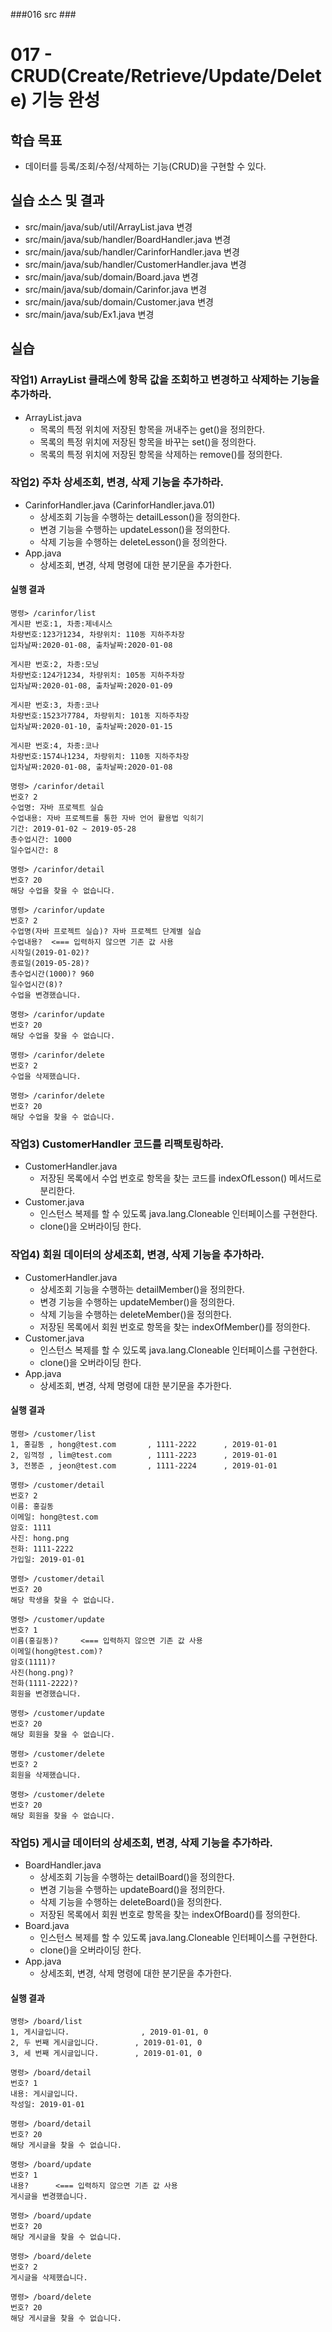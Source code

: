 ###016 src ###

# 017 - CRUD(Create/Retrieve/Update/Delete) 기능 완성

## 학습 목표

- 데이터를 등록/조회/수정/삭제하는 기능(CRUD)을 구현할 수 있다.

## 실습 소스 및 결과

- src/main/java/sub/util/ArrayList.java 변경
- src/main/java/sub/handler/BoardHandler.java 변경
- src/main/java/sub/handler/CarinforHandler.java 변경
- src/main/java/sub/handler/CustomerHandler.java 변경
- src/main/java/sub/domain/Board.java 변경
- src/main/java/sub/domain/Carinfor.java 변경
- src/main/java/sub/domain/Customer.java 변경
- src/main/java/sub/Ex1.java 변경

## 실습

### 작업1) ArrayList 클래스에 항목 값을 조회하고 변경하고 삭제하는 기능을 추가하라.

- ArrayList.java
  - 목록의 특정 위치에 저장된 항목을 꺼내주는 get()을 정의한다.
  - 목록의 특정 위치에 저장된 항목을 바꾸는 set()을 정의한다.
  - 목록의 특정 위치에 저장된 항목을 삭제하는 remove()를 정의한다.


### 작업2) 주차 상세조회, 변경, 삭제 기능을 추가하라.

- CarinforHandler.java (CarinforHandler.java.01)
  - 상세조회 기능을 수행하는 detailLesson()을 정의한다.
  - 변경 기능을 수행하는 updateLesson()을 정의한다.
  - 삭제 기능을 수행하는 deleteLesson()을 정의한다.
- App.java
  - 상세조회, 변경, 삭제 명령에 대한 분기문을 추가한다.

#### 실행 결과

```
명령> /carinfor/list
게시판 번호:1, 차종:제네시스
차량번호:123가1234, 차량위치: 110동 지하주차장
입차날짜:2020-01-08, 출차날짜:2020-01-08

게시판 번호:2, 차종:모닝
차량번호:124가1234, 차량위치: 105동 지하주차장
입차날짜:2020-01-08, 출차날짜:2020-01-09

게시판 번호:3, 차종:코나
차량번호:1523가7784, 차량위치: 101동 지하주차장
입차날짜:2020-01-10, 출차날짜:2020-01-15

게시판 번호:4, 차종:코나
차량번호:1574나1234, 차량위치: 110동 지하주차장
입차날짜:2020-01-08, 출차날짜:2020-01-08

명령> /carinfor/detail
번호? 2
수업명: 자바 프로젝트 실습
수업내용: 자바 프로젝트를 통한 자바 언어 활용법 익히기
기간: 2019-01-02 ~ 2019-05-28
총수업시간: 1000
일수업시간: 8

명령> /carinfor/detail
번호? 20
해당 수업을 찾을 수 없습니다.

명령> /carinfor/update
번호? 2
수업명(자바 프로젝트 실습)? 자바 프로젝트 단계별 실습
수업내용?  <=== 입력하지 않으면 기존 값 사용
시작일(2019-01-02)?
종료일(2019-05-28)?
총수업시간(1000)? 960
일수업시간(8)?
수업을 변경했습니다.

명령> /carinfor/update
번호? 20
해당 수업을 찾을 수 없습니다.

명령> /carinfor/delete
번호? 2
수업을 삭제했습니다.

명령> /carinfor/delete
번호? 20
해당 수업을 찾을 수 없습니다.
```

### 작업3) CustomerHandler 코드를 리팩토링하라.

- CustomerHandler.java
    - 저장된 목록에서 수업 번호로 항목을 찾는 코드를 indexOfLesson() 메서드로 분리한다.
- Customer.java
    - 인스턴스 복제를 할 수 있도록 java.lang.Cloneable 인터페이스를 구현한다.
    - clone()을 오버라이딩 한다.


### 작업4) 회원 데이터의 상세조회, 변경, 삭제 기능을 추가하라.

- CustomerHandler.java
    - 상세조회 기능을 수행하는 detailMember()을 정의한다.
    - 변경 기능을 수행하는 updateMember()을 정의한다.
    - 삭제 기능을 수행하는 deleteMember()을 정의한다.
    - 저장된 목록에서 회원 번호로 항목을 찾는 indexOfMember()를 정의한다.
- Customer.java
    - 인스턴스 복제를 할 수 있도록 java.lang.Cloneable 인터페이스를 구현한다.
    - clone()을 오버라이딩 한다.
- App.java
    - 상세조회, 변경, 삭제 명령에 대한 분기문을 추가한다.

#### 실행 결과

```
명령> /customer/list
1, 홍길동 , hong@test.com       , 1111-2222      , 2019-01-01
2, 임꺽정 , lim@test.com        , 1111-2223      , 2019-01-01
3, 전봉준 , jeon@test.com       , 1111-2224      , 2019-01-01

명령> /customer/detail
번호? 2
이름: 홍길동
이메일: hong@test.com
암호: 1111
사진: hong.png
전화: 1111-2222
가입일: 2019-01-01

명령> /customer/detail
번호? 20
해당 학생을 찾을 수 없습니다.

명령> /customer/update
번호? 1
이름(홍길동)?     <=== 입력하지 않으면 기존 값 사용
이메일(hong@test.com)?
암호(1111)?
사진(hong.png)?
전화(1111-2222)?
회원을 변경했습니다.

명령> /customer/update
번호? 20
해당 회원을 찾을 수 없습니다.

명령> /customer/delete
번호? 2
회원을 삭제했습니다.

명령> /customer/delete
번호? 20
해당 회원을 찾을 수 없습니다.
```

### 작업5) 게시글 데이터의 상세조회, 변경, 삭제 기능을 추가하라.

- BoardHandler.java
    - 상세조회 기능을 수행하는 detailBoard()을 정의한다.
    - 변경 기능을 수행하는 updateBoard()을 정의한다.
    - 삭제 기능을 수행하는 deleteBoard()을 정의한다.
    - 저장된 목록에서 회원 번호로 항목을 찾는 indexOfBoard()를 정의한다.
- Board.java
    - 인스턴스 복제를 할 수 있도록 java.lang.Cloneable 인터페이스를 구현한다.
    - clone()을 오버라이딩 한다.
- App.java
    - 상세조회, 변경, 삭제 명령에 대한 분기문을 추가한다.

#### 실행 결과

```
명령> /board/list
1, 게시글입니다.                , 2019-01-01, 0
2, 두 번째 게시글입니다.        , 2019-01-01, 0
3, 세 번째 게시글입니다.        , 2019-01-01, 0

명령> /board/detail
번호? 1
내용: 게시글입니다.
작성일: 2019-01-01

명령> /board/detail
번호? 20
해당 게시글을 찾을 수 없습니다.

명령> /board/update
번호? 1
내용?      <=== 입력하지 않으면 기존 값 사용
게시글을 변경했습니다.

명령> /board/update
번호? 20
해당 게시글을 찾을 수 없습니다.

명령> /board/delete
번호? 2
게시글을 삭제했습니다.

명령> /board/delete
번호? 20
해당 게시글을 찾을 수 없습니다.
```
